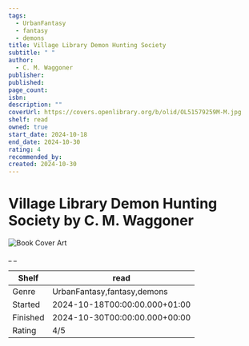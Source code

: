 ```yaml
---
tags:
  - UrbanFantasy
  - fantasy
  - demons
title: Village Library Demon Hunting Society
subtitle: " "
author:
  - C. M. Waggoner
publisher:
published:
page_count:
isbn:
description: ""
coverUrl: https://covers.openlibrary.org/b/olid/OL51579259M-M.jpg
shelf: read
owned: true
start_date: 2024-10-18
end_date: 2024-10-30
rating: 4
recommended_by:
created: 2024-10-30
---
```


# Village Library Demon Hunting Society by C. M. Waggoner

![Book Cover Art](https://covers.openlibrary.org/b/olid/OL51579259M-M.jpg)

_ _

| Shelf | read |
| --- | --- |
| Genre | UrbanFantasy,fantasy,demons |
| Started | 2024-10-18T00:00:00.000+01:00 |
| Finished | 2024-10-30T00:00:00.000+00:00 |
| Rating | 4/5 |

